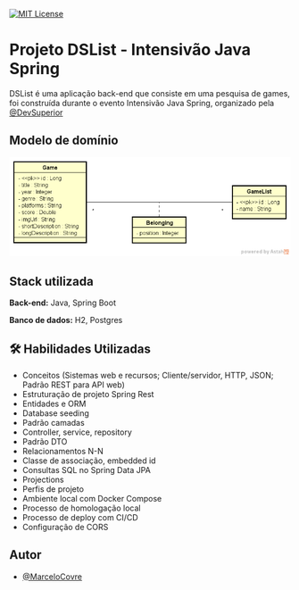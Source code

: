 [![MIT License](https://img.shields.io/badge/License-MIT-green.svg)](https://choosealicense.com/licenses/mit/)



# Projeto DSList - Intensivão Java Spring

DSList é uma aplicação back-end que consiste em uma pesquisa de games, foi construída durante o evento Intensivão Java Spring, organizado pela [@DevSuperior](https://github.com/devsuperior)


## Modelo de domínio

![App Screenshot](https://raw.githubusercontent.com/devsuperior/java-spring-dslist/main/resources/dslist-model.png)


## Stack utilizada

**Back-end:** Java, Spring Boot

**Banco de dados:** H2, Postgres




## 🛠 Habilidades Utilizadas

 - Conceitos (Sistemas web e recursos; Cliente/servidor, HTTP, JSON; Padrão REST para API web)
 - Estruturação de projeto Spring Rest
 - Entidades e ORM
 - Database seeding
 - Padrão camadas
 - Controller, service, repository
 - Padrão DTO
 - Relacionamentos N-N
 - Classe de associação, embedded id
 - Consultas SQL no Spring Data JPA
 - Projections
 - Perfis de projeto
 - Ambiente local com Docker Compose
 - Processo de homologação local
 - Processo de deploy com CI/CD
 - Configuração de CORS
## Autor

- [@MarceloCovre](https://github.com/marcelocovre)
